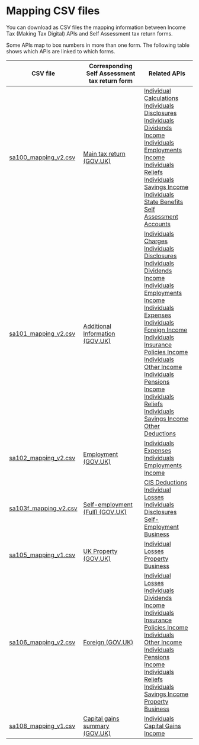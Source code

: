# Mapping CSV files

You can download as CSV files the mapping information between Income Tax (Making Tax Digital) APIs and Self Assessment tax return forms.

Some APIs map to box numbers in more than one form. The following table shows which APIs are linked to which forms. 

| CSV file | Corresponding Self Assessment tax return form | Related APIs |
| --- | --- | --- |
| [sa100_mapping_v2.csv](csv/sa100_mapping_v2.csv) | [Main tax return (GOV.UK)](https://www.gov.uk/government/publications/self-assessment-tax-return-sa100) | [Individual Calculations](https://developer.service.hmrc.gov.uk/api-documentation/docs/api/service/individual-calculations-api) <br />[Individuals Disclosures](https://developer.service.hmrc.gov.uk/api-documentation/docs/api/service/individuals-disclosures-api) <br />[Individuals Dividends Income](https://developer.service.hmrc.gov.uk/api-documentation/docs/api/service/individuals-dividends-income-api) <br />[Individuals Employments Income](https://developer.service.hmrc.gov.uk/api-documentation/docs/api/service/individuals-employments-income-api) <br />[Individuals Reliefs](https://developer.service.hmrc.gov.uk/api-documentation/docs/api/service/individuals-reliefs-api)<br />[Individuals Savings Income](https://developer.service.hmrc.gov.uk/api-documentation/docs/api/service/individuals-savings-income-api) <br />[Individuals State Benefits](https://developer.service.hmrc.gov.uk/api-documentation/docs/api/service/individuals-state-benefits-api) <br />[Self Assessment Accounts](https://developer.service.hmrc.gov.uk/api-documentation/docs/api/service/self-assessment-accounts-api) |
| [sa101_mapping_v2.csv](csv/sa101_mapping_v2.csv) | [Additional Information (GOV.UK)](https://www.gov.uk/government/publications/self-assessment-additional-information-sa101) | [Individuals Charges](https://developer.service.hmrc.gov.uk/api-documentation/docs/api-documentation/docs/api/service/individuals-charges-api) <br />[Individuals Disclosures](https://developer.service.hmrc.gov.uk/api-documentation/docs/api-documentation/docs/api/service/individuals-disclosures-api) <br />[Individuals Dividends Income](https://developer.service.hmrc.gov.uk/api-documentation/docs/api-documentation/docs/api/service/individuals-dividends-income-api) <br />[Individuals Employments Income](https://developer.service.hmrc.gov.uk/api-documentation/docs/api-documentation/docs/api/service/individuals-employments-income-api) <br />[Individuals Expenses](https://developer.service.hmrc.gov.uk/api-documentation/docs/api/service/individuals-expenses-api) <br />[Individuals Foreign Income](https://developer.service.hmrc.gov.uk/api-documentation/docs/api/service/individuals-foreign-income-api) <br />[Individuals Insurance Policies Income](https://developer.service.hmrc.gov.uk/api-documentation/docs/api/service/individuals-insurance-policies-income-api) <br />[Individuals Other Income](https://developer.service.hmrc.gov.uk/api-documentation/docs/api/service/individuals-other-income-api) <br />[Individuals Pensions Income](https://developer.service.hmrc.gov.uk/api-documentation/docs/api/service/individuals-pensions-income-api) <br />[Individuals Reliefs](https://developer.service.hmrc.gov.uk/api-documentation/docs/api/service/individuals-reliefs-api) <br />[Individuals Savings Income](https://developer.service.hmrc.gov.uk/api-documentation/docs/api/service/individuals-savings-income-api) <br />[Other Deductions](https://developer.service.hmrc.gov.uk/api-documentation/docs/api/service/other-deductions-api) |
| [sa102_mapping_v2.csv](csv/sa102_mapping_v2.csv) | [Employment (GOV.UK)](https://www.gov.uk/government/publications/self-assessment-employment-sa102) | [Individuals Expenses](https://developer.service.hmrc.gov.uk/api-documentation/docs/api/service/individuals-expenses-api) <br />[Individuals Employments Income](https://developer.service.hmrc.gov.uk/api-documentation/docs/api/service/individuals-employments-income-api) |
| [sa103f_mapping_v2.csv](csv/sa103f_mapping_v2.csv) | [Self-employment (Full) (GOV.UK)](https://www.gov.uk/government/publications/self-assessment-self-employment-full-sa103f) | [CIS Deductions](https://developer.service.hmrc.gov.uk/api-documentation/docs/api/service/cis-deductions-api) <br />[Individual Losses](https://developer.service.hmrc.gov.uk/api-documentation/docs/api/service/individual-losses-api) <br />[Individuals Disclosures](https://developer.service.hmrc.gov.uk/api-documentation/docs/api/service/individuals-disclosures-api) <br />[Self-Employment Business](https://developer.service.hmrc.gov.uk/api-documentation/docs/api/service/self-employment-business-api) |
| [sa105_mapping_v1.csv](csv/sa105_mapping_v1.csv) | [UK Property (GOV.UK)](https://www.gov.uk/government/publications/self-assessment-uk-property-sa105) | [Individual Losses](https://developer.service.hmrc.gov.uk/api-documentation/docs/api/service/individual-losses-api) <br />[Property Business](https://developer.service.hmrc.gov.uk/api-documentation/docs/api/service/property-business-api) |
| [sa106_mapping_v2.csv](csv/sa106_mapping_v2.csv) | [Foreign (GOV.UK)](https://www.gov.uk/government/publications/self-assessment-foreign-sa106) | [Individual Losses](https://developer.service.hmrc.gov.uk/api-documentation/docs/api/service/individual-losses-api) <br />[Individuals Dividends Income](https://developer.service.hmrc.gov.uk/api-documentation/docs/api/service/individuals-dividends-income-api) <br />[Individuals Insurance Policies Income](https://developer.service.hmrc.gov.uk/api-documentation/docs/api/service/individuals-insurance-policies-income-api) <br />[Individuals Other Income](https://developer.service.hmrc.gov.uk/api-documentation/docs/api/service/individuals-other-income-api) <br />[Individuals Pensions Income](https://developer.service.hmrc.gov.uk/api-documentation/docs/api/service/individuals-pensions-income-api) <br />[Individuals Reliefs](https://developer.service.hmrc.gov.uk/api-documentation/docs/api/service/individuals-reliefs-api) <br />[Individuals Savings Income](https://developer.service.hmrc.gov.uk/api-documentation/docs/api/service/individuals-savings-income-api) <br />[Property Business](https://developer.service.hmrc.gov.uk/api-documentation/docs/api/service/property-business-api) |
| [sa108_mapping_v1.csv](csv/sa108_mapping_v1.csv) | [Capital gains summary (GOV.UK)](https://www.gov.uk/government/publications/self-assessment-capital-gains-summary-sa108) | [Individuals Capital Gains Income](https://developer.service.hmrc.gov.uk/api-documentation/docs/api/service/individuals-capital-gains-income-api) |